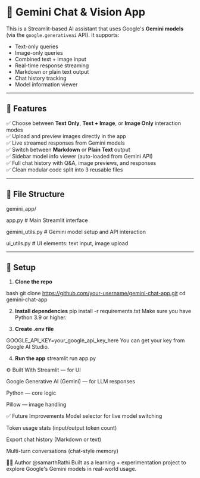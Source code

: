 # 🧠 Gemini Chat & Vision App

This is a Streamlit-based AI assistant that uses Google's **Gemini models** (via the `google.generativeai` API). It supports:
- Text-only queries
- Image-only queries
- Combined text + image input
- Real-time response streaming
- Markdown or plain text output
- Chat history tracking
- Model information viewer

---

## 🚀 Features

✅ Choose between **Text Only**, **Text + Image**, or **Image Only** interaction modes  
✅ Upload and preview images directly in the app  
✅ Live streamed responses from Gemini models  
✅ Switch between **Markdown** or **Plain Text** output  
✅ Sidebar model info viewer (auto-loaded from Gemini API)  
✅ Full chat history with Q&A, image previews, and responses  
✅ Clean modular code split into 3 reusable files

---

## 🧩 File Structure
gemini_app/ 

app.py # Main Streamlit interface 

gemini_utils.py # Gemini model setup and API interaction 

ui_utils.py # UI elements: text input, image upload


---

## 🔐 Setup

1. **Clone the repo**

bash
git clone https://github.com/your-username/gemini-chat-app.git
cd gemini-chat-app

2. **Install dependencies**
pip install -r requirements.txt
Make sure you have Python 3.9 or higher.

3. **Create .env file**

GOOGLE_API_KEY=your_google_api_key_here
You can get your key from Google AI Studio.

4. **Run the app**
streamlit run app.py

⚙️ Built With
Streamlit — for UI

Google Generative AI (Gemini) — for LLM responses

Python — core logic

Pillow — image handling


✅ Future Improvements
 Model selector for live model switching

 Token usage stats (input/output token count)

 Export chat history (Markdown or text)

 Multi-turn conversations (chat-style memory)



🙋‍♂️ Author
@samarthRathi
Built as a learning + experimentation project to explore Google's Gemini models in real-world usage.

